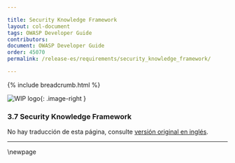 ```yaml
---

title: Security Knowledge Framework
layout: col-document
tags: OWASP Developer Guide
contributors:
document: OWASP Developer Guide
order: 45070
permalink: /release-es/requirements/security_knowledge_framework/

---
```


{% include breadcrumb.html %}

<style type="text/css">
.image-right {
  height: 180px;
  display: block;
  margin-left: auto;
  margin-right: auto;
  float: right;
}
</style>

![WIP logo](../../../assets/images/dg_wip.png "Work in progress"){: .image-right }

### 3.7 Security Knowledge Framework

No hay traducción de esta página, consulte [versión original en inglés][release0507].

----

[release0507]: https://github.com/OWASP/www-project-developer-guide/blob/main/release/05-requirements/07-skf.md

\newpage
